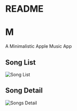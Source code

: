 # README

# M

A Minimalistic Apple Music App

## Song List
![Song List](https://github.com/zmeriksen/M/blob/master/assets/song_list.PNG)

## Song Detail
![Songs Detail](https://github.com/zmeriksen/M/blob/master/assets/song_detail.PNG)
